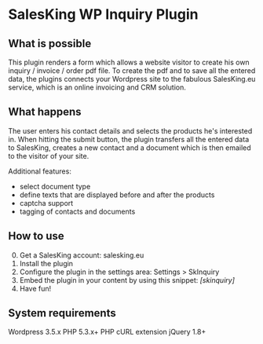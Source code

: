 # SalesKing WP Inquiry Plugin
## What is possible
This plugin renders a form which allows a website visitor to create his own inquiry / invoice / order pdf file. To create the pdf and to save all the entered data, the plugins connects your Wordpress site to the fabulous SalesKing.eu service, which is an online invoicing and CRM solution.

## What happens
The user enters his contact details and selects the products he's interested in. When hitting the submit button, the plugin transfers all the entered data to SalesKing, creates a new contact and a document which is then emailed to the visitor of your site.

Additional features:
* select document type
* define texts that are displayed before and after the products
* captcha support
* tagging of contacts and documents

## How to use
0. Get a SalesKing account: salesking.eu
1. Install the plugin
2. Configure the plugin in the settings area: Settings > SkInquiry
3. Embed the plugin in your content by using this snippet: *[skinquiry]*
4. Have fun!

## System requirements
Wordpress 3.5.x
PHP 5.3.x+
PHP cURL extension
jQuery 1.8+

